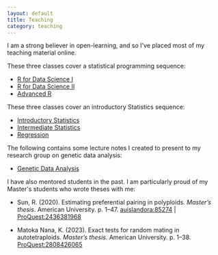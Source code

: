 ```yaml
---
layout: default
title: Teaching
category: teaching
---
```


I am a strong believer in open-learning, and so I've placed most of my teaching material online.

These three classes cover a statistical programming sequence:

- [R for Data Science I](https://dcgerard.github.io/stat_412_612/)
- [R for Data Science II](https://data-science-master.github.io/lectures/)
- [Advanced R](https://dcgerard.github.io/advancedr/)

These three classes cover an introductory Statistics sequence:

- [Introductory Statistics](https://dcgerard.github.io/stat234/)
- [Intermediate Statistics](https://dcgerard.github.io/stat614/)
- [Regression](https://dcgerard.github.io/stat_415_615/)

The following contains some lecture notes I created to present to my research group on genetic data analysis:

- [Genetic Data Analysis](https://dcgerard.github.io/gda/)

I have also mentored students in the past. I am particularly proud of my Master's students who wrote theses with me:

- Sun, R. (2020). Estimating preferential pairing in polyploids. *Master’s thesis*. American
University. p. 1–47. [auislandora:85274](https://hdl.handle.net/1961/auislandora:85274) \| [ProQuest:2436381968](https://www.proquest.com/docview/2436381968)

- Matoka Nana, K. (2023). Exact tests for random mating in autotetraploids. *Master’s thesis*.
American University. p. 1–38. [ProQuest:2808426065](https://www.proquest.com/docview/2808426065)


